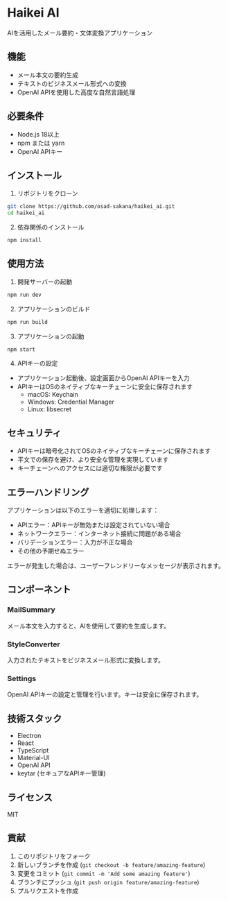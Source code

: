 # Haikei AI

AIを活用したメール要約・文体変換アプリケーション

## 機能

- メール本文の要約生成
- テキストのビジネスメール形式への変換
- OpenAI APIを使用した高度な自然言語処理

## 必要条件

- Node.js 18以上
- npm または yarn
- OpenAI APIキー

## インストール

1. リポジトリをクローン
```bash
git clone https://github.com/osad-sakana/haikei_ai.git
cd haikei_ai
```

2. 依存関係のインストール
```bash
npm install
```

## 使用方法

1. 開発サーバーの起動
```bash
npm run dev
```

2. アプリケーションのビルド
```bash
npm run build
```

3. アプリケーションの起動
```bash
npm start
```

4. APIキーの設定
- アプリケーション起動後、設定画面からOpenAI APIキーを入力
- APIキーはOSのネイティブなキーチェーンに安全に保存されます
  - macOS: Keychain
  - Windows: Credential Manager
  - Linux: libsecret

## セキュリティ

- APIキーは暗号化されてOSのネイティブなキーチェーンに保存されます
- 平文での保存を避け、より安全な管理を実現しています
- キーチェーンへのアクセスには適切な権限が必要です

## エラーハンドリング

アプリケーションは以下のエラーを適切に処理します：

- APIエラー：APIキーが無効または設定されていない場合
- ネットワークエラー：インターネット接続に問題がある場合
- バリデーションエラー：入力が不正な場合
- その他の予期せぬエラー

エラーが発生した場合は、ユーザーフレンドリーなメッセージが表示されます。

## コンポーネント

### MailSummary
メール本文を入力すると、AIを使用して要約を生成します。

### StyleConverter
入力されたテキストをビジネスメール形式に変換します。

### Settings
OpenAI APIキーの設定と管理を行います。キーは安全に保存されます。

## 技術スタック

- Electron
- React
- TypeScript
- Material-UI
- OpenAI API
- keytar (セキュアなAPIキー管理)

## ライセンス

MIT

## 貢献

1. このリポジトリをフォーク
2. 新しいブランチを作成 (`git checkout -b feature/amazing-feature`)
3. 変更をコミット (`git commit -m 'Add some amazing feature'`)
4. ブランチにプッシュ (`git push origin feature/amazing-feature`)
5. プルリクエストを作成 